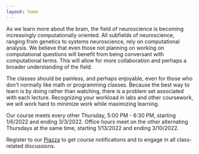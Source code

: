 ```yaml
---
layout: home
---
```

As we learn more about the brain, the field of neuroscience is becoming increasingly computationally oriented. All subfields of neuroscience, ranging from genetics to systems neuroscience, rely on computational analysis.  We believe that even those not planning on working on computational questions will benefit from being conversant with computational terms. This will allow for more collaboration and perhaps a broader understanding of the field.

The classes should be painless, and perhaps enjoyable, even for those who don't normally like math or programming classes. Because the best way to learn is by doing rather than watching, there is a problem set associated with each lecture. Recognizing your workload in labs and other coursework, we will work hard to minimize work while maximizing learning.

Our course meets every other Thursday, 5:00 PM - 6:30 PM, starting 1/6/2022 and ending 3/3/2022. Office hours meet on the other alternating Thursdays at the same time, starting 1/13/2022 and ending 3/10/2022.

Register to our [Piazza](https://piazza.com/stanford/winter2022/nepr209) to get course notifications and to engage in all class-related discussions.